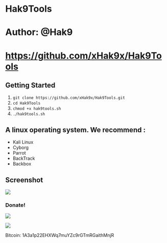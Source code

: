 # Hak9Tools
# Author: @Hak9
# https://github.com/xHak9x/Hak9Tools

## Getting Started
1. ```git clone https://github.com/xHak9x/Hak9Tools.git```
2. ```cd Hak9Tools```
3. ```chmod +x hak9tools.sh ```
4. ```./hak9tools.sh ```

## A linux operating system. We recommend :
- Kali Linux 
- Cyborg
- Parrot 
- BackTrack 
- Backbox

## Screenshot 
<img src="https://image.ibb.co/hhoEPp/h9t.png"/>

### Donate! 

![](https://image.ibb.co/i4ES3U/bc.png)

   ![](https://image.ibb.co/iniWV9/electrum_3_2_2_2018_08_30_21_49_44.png)

Bitcoin: 1A3a1p22EHXWq7muYZc9rGTmRGaithMnjR
